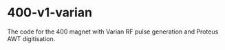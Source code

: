 # 400-v1-varian
The code for the 400 magnet with Varian RF pulse generation and Proteus AWT digitisation.
